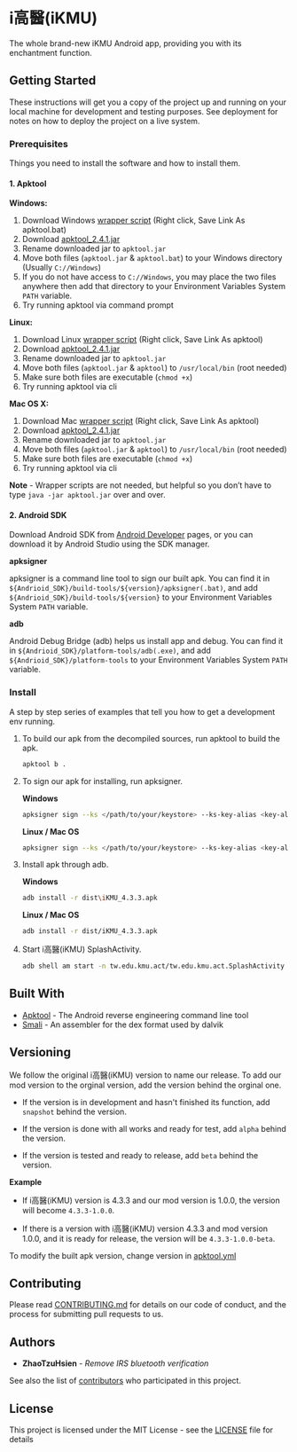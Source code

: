 # i高醫(iKMU)

The whole brand-new iKMU Android app, providing you with its enchantment function.

## Getting Started

These instructions will get you a copy of the project up and running on your local machine for development and testing purposes. See deployment for notes on how to deploy the project on a live system.

### Prerequisites

Things you need to install the software and how to install them.

#### 1. Apktool

**Windows:**

1. Download Windows [wrapper script](https://raw.githubusercontent.com/iBotPeaches/Apktool/master/scripts/windows/apktool.bat) (Right click, Save Link As apktool.bat)
2. Download [apktool_2.4.1.jar](https://bitbucket.org/iBotPeaches/apktool/downloads/apktool_2.4.1.jar) 
3. Rename downloaded jar to `apktool.jar`
4. Move both files (`apktool.jar` & `apktool.bat`) to your Windows directory (Usually `C://Windows`)
5. If you do not have access to `C://Windows`, you may place the two files anywhere then add that directory to your Environment Variables System `PATH` variable.
6. Try running apktool via command prompt

**Linux:**

1. Download Linux [wrapper script](https://raw.githubusercontent.com/iBotPeaches/Apktool/master/scripts/linux/apktool) (Right click, Save Link As apktool)
2. Download [apktool_2.4.1.jar](https://bitbucket.org/iBotPeaches/apktool/downloads/apktool_2.4.1.jar)
3. Rename downloaded jar to `apktool.jar`
4. Move both files (`apktool.jar` & `apktool`) to `/usr/local/bin` (root needed)
5. Make sure both files are executable (`chmod +x`)
6. Try running apktool via cli

**Mac OS X:**

1. Download Mac [wrapper script](https://raw.githubusercontent.com/iBotPeaches/Apktool/master/scripts/osx/apktool) (Right click, Save Link As apktool)
2. Download [apktool_2.4.1.jar](https://bitbucket.org/iBotPeaches/apktool/downloads/apktool_2.4.1.jar)
3. Rename downloaded jar to `apktool.jar`
4. Move both files (`apktool.jar` & `apktool`) to `/usr/local/bin` (root needed)
5. Make sure both files are executable (`chmod +x`)
6. Try running apktool via cli

**Note** - Wrapper scripts are not needed, but helpful so you don’t have to type `java -jar apktool.jar` over and over.

#### 2. Android SDK

Download Android SDK from [Android Developer](https://developer.android.com/studio) pages, or you can download it by Android Studio using the SDK manager.

**apksigner**

apksigner is a command line tool to sign our built apk. You can find it in `${Andrioid_SDK}/build-tools/${version}/apksigner(.bat)`, and add `${Andrioid_SDK}/build-tools/${version}` to your Environment Variables System `PATH` variable.

**adb**

Android Debug Bridge (adb) helps us install app and debug. You can find it in `${Andrioid_SDK}/platform-tools/adb(.exe)`, and add `${Andrioid_SDK}/platform-tools` to your Environment Variables System `PATH` variable.

### Install

A step by step series of examples that tell you how to get a development env running.

1. To build our apk from the decompiled sources, run apktool to build the apk.

	```bash
	apktool b .
	```
2. To sign our apk for installing, run apksigner.

	**Windows**

	```bash
	apksigner sign --ks </path/to/your/keystore> --ks-key-alias <key-alias> --ks-pass <password> dist\iKMU_4.3.3.apk
	```

	**Linux / Mac OS**

	```bash
	apksigner sign --ks </path/to/your/keystore> --ks-key-alias <key-alias> --ks-pass <password> dist/iKMU_4.3.3.apk
	```

3. Install apk through adb.

	**Windows**

	```bash
	adb install -r dist\iKMU_4.3.3.apk
	```

	**Linux / Mac OS**

	```bash
	adb install -r dist/iKMU_4.3.3.apk
	```

4. Start i高醫(iKMU) SplashActivity.

	```bash
	adb shell am start -n tw.edu.kmu.act/tw.edu.kmu.act.SplashActivity
	```

## Built With

* [Apktool](https://ibotpeaches.github.io/Apktool/) - The Android reverse engineering command line tool
* [Smali](https://github.com/JesusFreke/smali) - An assembler for the dex format used by dalvik

## Versioning

We follow the original i高醫(iKMU) version to name our release. To add our mod version to the orginal version, add the version behind the orginal one.

* If the version is in development and hasn't finished its function, add `snapshot` behind the version.

* If the version is done with all works and ready for test, add `alpha` behind the version.

* If the version is tested and ready to release, add `beta` behind the version.

**Example**

* If i高醫(iKMU) version is 4.3.3 and our mod version is 1.0.0, the version will become `4.3.3-1.0.0`.

* If there is a version with i高醫(iKMU) version 4.3.3 and mod version 1.0.0, and it is ready for release, the version will be `4.3.3-1.0.0-beta`.

To modify the built apk version, change version in [apktool.yml](https://github.com/KMU-Dev/iKMU/blob/master/apktool.yml#LINE56)

## Contributing

Please read [CONTRIBUTING.md](https://github.com/KMU-Dev/iKMU/blob/master/CONTRIBUTING.md) for details on our code of conduct, and the process for submitting pull requests to us.

## Authors

* **ZhaoTzuHsien** - *Remove IRS bluetooth verification*

See also the list of [contributors](https://github.com/KMU-Dev/iKMU/blob/master/CONTRIBUTORS.md) who participated in this project.

## License

This project is licensed under the MIT License - see the [LICENSE](https://github.com/KMU-Dev/iKMU/blob/master/LICENSE) file for details